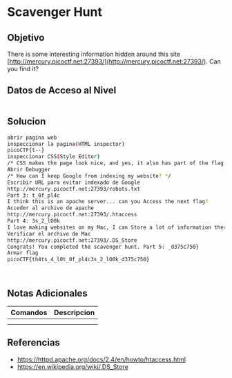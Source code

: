 # Scavenger Hunt
## Objetivo
There is some interesting information hidden around this site [http://mercury.picoctf.net:27393/](http://mercury.picoctf.net:27393/). Can you find it?

## Datos de Acceso al Nivel
```
```
## Solucion
```Bash
abrir pagina web
inspeccionar la pagina(HTML inspector)
picoCTF{t--}
inspeccionar CSS(Style Editor)
/* CSS makes the page look nice, and yes, it also has part of the flag. Here s part 2: h4ts_4_l0 */
Abrir Debugger
/* How can I keep Google from indexing my website? */
Escribir URL para evitar indexado de Google
http://mercury.picoctf.net:27393/robots.txt
Part 3: t_0f_pl4c
I think this is an apache server... can you Access the next flag?
Acceder al archivo de apache
http://mercury.picoctf.net:27393/.htaccess
Part 4: 3s_2_lO0k
I love making websites on my Mac, I can Store a lot of information there.
Verificar el archivo de Mac
http://mercury.picoctf.net:27393/.DS_Store
Congrats! You completed the scavenger hunt. Part 5: _d375c750}
Armar flag
picoCTF{th4ts_4_l0t_0f_pl4c3s_2_lO0k_d375c750}




```
## Notas Adicionales
|**Comandos**|**Descripcion**|
|--------|-------------|
|||
|||
## Referencias
* https://httpd.apache.org/docs/2.4/en/howto/htaccess.html
* https://en.wikipedia.org/wiki/.DS_Store
